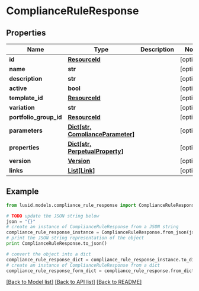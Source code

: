 # ComplianceRuleResponse


## Properties
Name | Type | Description | Notes
------------ | ------------- | ------------- | -------------
**id** | [**ResourceId**](ResourceId.md) |  | [optional] 
**name** | **str** |  | [optional] 
**description** | **str** |  | [optional] 
**active** | **bool** |  | [optional] 
**template_id** | [**ResourceId**](ResourceId.md) |  | [optional] 
**variation** | **str** |  | [optional] 
**portfolio_group_id** | [**ResourceId**](ResourceId.md) |  | [optional] 
**parameters** | [**Dict[str, ComplianceParameter]**](ComplianceParameter.md) |  | [optional] 
**properties** | [**Dict[str, PerpetualProperty]**](PerpetualProperty.md) |  | [optional] 
**version** | [**Version**](Version.md) |  | [optional] 
**links** | [**List[Link]**](Link.md) |  | [optional] 

## Example

```python
from lusid.models.compliance_rule_response import ComplianceRuleResponse

# TODO update the JSON string below
json = "{}"
# create an instance of ComplianceRuleResponse from a JSON string
compliance_rule_response_instance = ComplianceRuleResponse.from_json(json)
# print the JSON string representation of the object
print ComplianceRuleResponse.to_json()

# convert the object into a dict
compliance_rule_response_dict = compliance_rule_response_instance.to_dict()
# create an instance of ComplianceRuleResponse from a dict
compliance_rule_response_form_dict = compliance_rule_response.from_dict(compliance_rule_response_dict)
```
[[Back to Model list]](../README.md#documentation-for-models) [[Back to API list]](../README.md#documentation-for-api-endpoints) [[Back to README]](../README.md)


